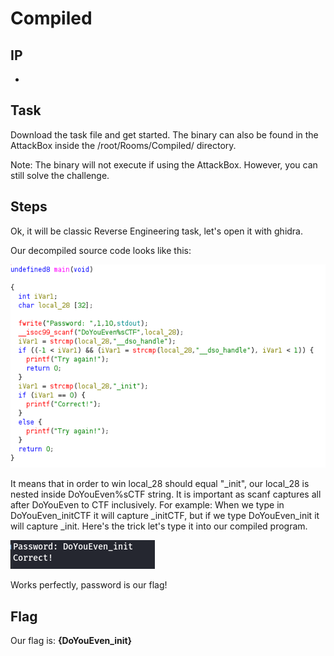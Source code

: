 # Compiled
## IP
- 
## Task

Download the task file and get started. The binary can also be found in the AttackBox inside the /root/Rooms/Compiled/ directory.

Note: The binary will not execute if using the AttackBox. However, you can still solve the challenge.

## Steps

Ok, it will be classic Reverse Engineering task, let's open it with ghidra.

Our decompiled source code looks like this:

![alt text](image.png)

It means that in order to win local_28 should equal "_init", our local_28 is nested inside DoYouEven%sCTF string. It is important as scanf captures all after DoYouEven to CTF inclusively. For example:
When we type in DoYouEven_initCTF it will capture _initCTF, but if we type DoYouEven_init it will capture _init.
Here's the trick let's type it into our compiled program.

![alt text](image-1.png)

Works perfectly, password is our flag!

## Flag

Our flag is: **{DoYouEven_init}**